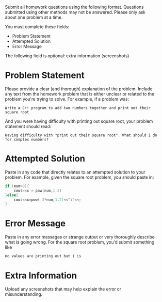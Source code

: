 Submit all homework questions using the following format. Questions submitted using other methods may not be answered. Please only ask about one problem at a time.

You must complete these fields:
* Problem Statement
* Attempted Solution
* Error Message

The following field is optional: extra information (screenshots)

# Problem Statement

Please provide a clear (and thorough) explanation of the problem. Include any text from the homework problem that is either unclear or related to the problem you're trying to solve. For example, if a problem was:

```text
Write a C++ program to add two numbers together and print out their square root
```

And you were having difficulty with printing out square root, your problem statement should read:
```text
Having difficulty with "print out their square root". What should I do for complex numbers?
```

# Attempted Solution

Paste in any code that directly relates to an attempted solution to your problem. For example, given the square root problem, you should paste in:
```c++
if (num>0){
	cout<<x = pow(num,1.2)
}else{
	cout<<x=pow(-1*num,1.2)<<"i"<<;
}
```

# Error Message

Paste in any error messages or strange output or very thoroughly describe what is going wrong. For the square root problem, you'd submit something like

```bash
no values are printing out but i is 
```

# Extra Information

Upload any screenshots that may help explain the error or misunderstanding.
